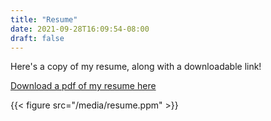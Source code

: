 ```yaml
---
title: "Resume"
date: 2021-09-28T16:09:54-08:00
draft: false
---
```


Here's a copy of my resume, along with a downloadable link!

[Download a pdf of my resume here](https://drive.google.com/file/d/11Yyx7fQyArWsxQUkus2TJHAmFx0rjSX5/view?usp=sharing)

{{< figure src="/media/resume.ppm" >}}
